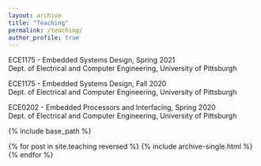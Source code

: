 ```yaml
---
layout: archive
title: "Teaching"
permalink: /teaching/
author_profile: true
---
```


ECE1175 - Embedded Systems Design, Spring 2021 \
Dept. of Electrical and Computer Engineering, University of Pittsburgh

ECE1175 - Embedded Systems Design, Fall 2020 \
Dept. of Electrical and Computer Engineering, University of Pittsburgh

ECE0202 - Embedded Processors and Interfacing, Spring 2020 \
Dept. of Electrical and Computer Engineering, University of Pittsburgh


{% include base_path %}

{% for post in site.teaching reversed %}
  {% include archive-single.html %}
{% endfor %}
